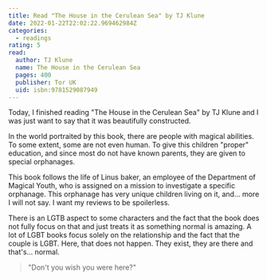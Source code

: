 ```yaml
---
title: Read "The House in the Cerulean Sea" by TJ Klune
date: 2022-01-22T22:02:22.969462984Z
categories:
  - readings
rating: 5
read:
  author: TJ Klune
  name: The House in the Cerulean Sea
  pages: 400
  publisher: Tor UK
  uid: isbn:9781529087949
---
```


Today, I finished reading "The House in the Cerulean Sea" by TJ Klune and I was just want to say that it was beautifully constructed. 

In the world portraited by this book, there are people with magical abilities. To some extent, some are not even human. To give this children "proper" education, and since most do not have known parents, they are given to special orphanages.

This book follows the life of Linus baker, an employee of the Department of Magical Youth, who is assigned on a mission to investigate a specific orphanage. This orphanage has very unique children living on it, and... more I will not say. I want my reviews to be spoilerless. 

There is an LGTB aspect to some characters and the fact that the book does not fully focus on that and just treats it as something normal is amazing. A lot of LGBT books focus solely on the relationship and the fact that the couple is LGBT. Here, that does not happen. They exist, they are there and that's... normal.

> "Don't you wish you were here?"
